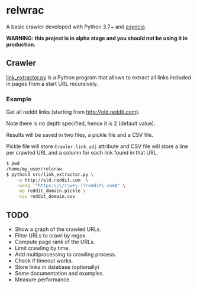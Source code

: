 # relwrac

A basic crawler developed with Python 3.7+
and [asyncio](https://docs.python.org/3/library/asyncio.html).

**WARNING: this project is in alpha stage and you should not be using it in production.**

## Crawler

[link_extractor.py](/src/link_extractor.py) is a Python program that allows to extract
all links included in pages from a start URL recursively.

### Example

Get all reddit links (starting from http://old.reddit.com).

Note there is no depth specified, hence it is 2 (default value).

Results will be saved in two files, a pickle file and a CSV file.

Pickle file will store `Crawler.link_adj` attribute and CSV file
will store a line per crawled URL and a column for each link found
in that URL.

```bash
$ pwd
/home/my_user/relcraw
$ python3 src/link_extractor.py \
    -u http://old.reddit.com  \
    -ureg '^https:\/\/(\w+\.)?reddit\.com$' \
    -op reddit_domain.pickle \
    -csv reddit_domain.csv
```

## TODO

- Show a graph of the crawled URLs.
- Filter URLs to crawl by regex.
- Compute page rank of the URLs.
- Limit crawling by time.
- Add multiprocessing to crawling process.
- Check if timeout works.
- Store links in database (optionally)
- Some documentation and examples.
- Measure performance.
